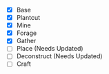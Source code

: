 + [X] Base
+ [X] Plantcut
+ [X] Mine
+ [X] Forage
+ [X] Gather
+ [ ] Place           (Needs Updated)
+ [ ] Deconstruct     (Needs Updated)
+ [ ] Craft
